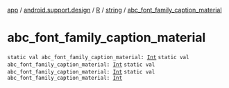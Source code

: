 [app](../../../index.md) / [android.support.design](../../index.md) / [R](../index.md) / [string](index.md) / [abc_font_family_caption_material](.)

# abc_font_family_caption_material

`static val abc_font_family_caption_material: `[`Int`](https://kotlinlang.org/api/latest/jvm/stdlib/kotlin/-int/index.html)
`static val abc_font_family_caption_material: `[`Int`](https://kotlinlang.org/api/latest/jvm/stdlib/kotlin/-int/index.html)
`static val abc_font_family_caption_material: `[`Int`](https://kotlinlang.org/api/latest/jvm/stdlib/kotlin/-int/index.html)
`static val abc_font_family_caption_material: `[`Int`](https://kotlinlang.org/api/latest/jvm/stdlib/kotlin/-int/index.html)